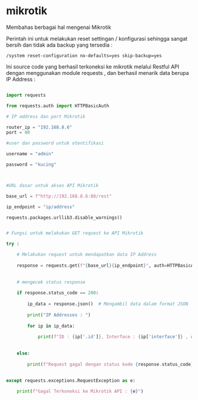 # mikrotik
Membahas berbagai hal mengenai Mikrotik


Perintah ini untuk melakukan reset settingan / konfigurasi sehingga sangat bersih dan tidak ada backup yang tersedia : 

```text
/system reset-configuration no-defaults=yes skip-backup=yes

```
Ini source code yang berhasil terkoneksi ke mikrotik melalui Restful API dengan menggunakan module requests , dan berhasil menarik data berupa IP Address : 



```python

import requests

from requests.auth import HTTPBasicAuth

# IP address dan port Mikrotik

router_ip = "192.168.8.6"
port = 80

#user dan password untuk otentifikasi

username = "admin"

password = "kucing"



#URL dasar untuk akses API Mikrotik

base_url = f"http://192.168.8.6:80/rest"

ip_endpoint = "ip/address"

requests.packages.urllib3.disable_warnings()


# Fungsi untuk melakukan GET request ke API Mikrotik

try : 

    # Melakukan request untuk mendapatkan data IP Address 
    
    response = requests.get(f"{base_url}{ip_endpoint}", auth=HTTPBasicAuth(username, password))
    
    
    # mengecek status response
    
    if response.status_code == 200:
    
        ip_data = response.json()  # Mengambil data dalam format JSON
        
        print("IP Addresses : ")
        
        for ip in ip_data:
        
            print(f"ID : {ip['.id']}, Interface : {ip['interface']} , Address : {ip['address']}")
            
            
    else:
    
        print(f"Request gagal dengan status kode {response.status_code}: {response.tex}")
        
        
except requests.exceptions.RequestException as e:

    print(f"Gagal Terkoneksi ke Mikrotik API : {e}")




````





